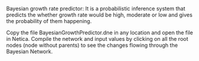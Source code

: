Bayesian growth rate predictor:
It is a probabilistic inference system that predicts the whether growth rate would be high, moderate or low and gives the probability of them happening.

Copy the file BayesianGrowthPredictor.dne in any location and open the file in Netica. Compile the network and input values by clicking on all the root nodes (node without parents) to see the changes flowing through the Bayesian Network.